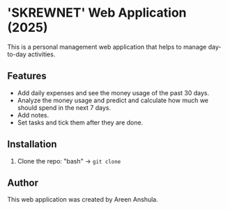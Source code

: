 # 'SKREWNET' Web Application (2025)

This is a personal management web application that helps to manage day-to-day activities. 

## Features
 - Add daily expenses and see the money usage of the past 30 days.
 - Analyze the money usage and predict and calculate how much we should spend in the next 7 days.
 - Add notes. 
 - Set tasks and tick them after they are done.

## Installation

1. Clone the repo:
   "bash" -> `git clone `

## Author

This web application was created by Areen Anshula.

